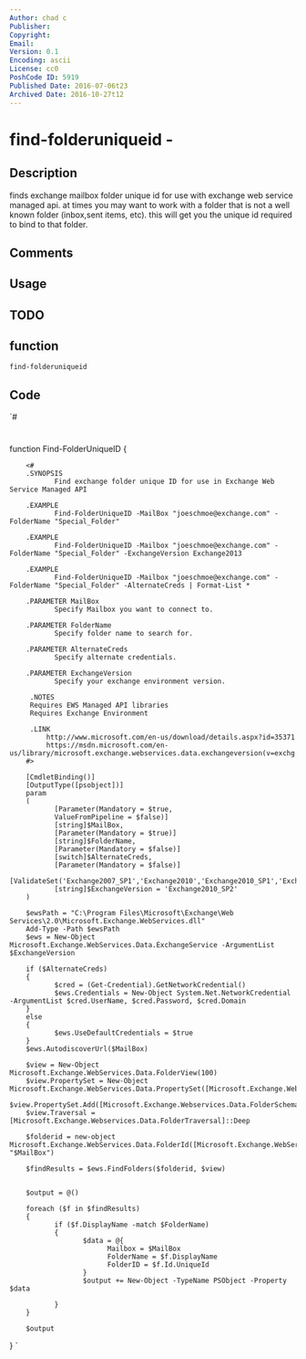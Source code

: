 ```yaml
---
Author: chad c
Publisher: 
Copyright: 
Email: 
Version: 0.1
Encoding: ascii
License: cc0
PoshCode ID: 5919
Published Date: 2016-07-06t23
Archived Date: 2016-10-27t12
---
```


# find-folderuniqueid - 

## Description

finds exchange mailbox folder unique id for use with exchange web service managed api.  at times you may want to work with a folder that is not a well known folder (inbox,sent items, etc).  this will get you the unique id required to bind to that folder.

## Comments



## Usage



## TODO



## function

`find-folderuniqueid`

## Code

`#
 #
 function Find-FolderUniqueID
 {
        
        <#
        .SYNOPSIS
               Find exchange folder unique ID for use in Exchange Web Service Managed API
        
        .EXAMPLE
               Find-FolderUniqueID -MailBox "joeschmoe@exchange.com" -FolderName "Special_Folder"
 
        .EXAMPLE
               Find-FolderUniqueID -Mailbox "joeschmoe@exchange.com" -FolderName "Special_Folder" -ExchangeVersion Exchange2013
 
        .EXAMPLE
               Find-FolderUniqueID -Mailbox "joeschmoe@exchange.com" -FolderName "Special_Folder" -AlternateCreds | Format-List *
 
        .PARAMETER MailBox
               Specify Mailbox you want to connect to.
        
        .PARAMETER FolderName
               Specify folder name to search for.
        
        .PARAMETER AlternateCreds
               Specify alternate credentials.
 
        .PARAMETER ExchangeVersion
               Specify your exchange environment version.
 
         .NOTES
         Requires EWS Managed API libraries
         Requires Exchange Environment
               
         .LINK
             http://www.microsoft.com/en-us/download/details.aspx?id=35371
             https://msdn.microsoft.com/en-us/library/microsoft.exchange.webservices.data.exchangeversion(v=exchg.80).aspx
        #>
        
        [CmdletBinding()]
        [OutputType([psobject])]
        param
        (
               [Parameter(Mandatory = $true,
               ValueFromPipeline = $false)]
               [string]$MailBox,
               [Parameter(Mandatory = $true)]
               [string]$FolderName,
               [Parameter(Mandatory = $false)]
               [switch]$AlternateCreds,
               [Parameter(Mandatory = $false)]
               [ValidateSet('Exchange2007_SP1','Exchange2010','Exchange2010_SP1','Exchange2010_SP2','Exchange2013','Exchange2013_SP1')]
               [string]$ExchangeVersion = 'Exchange2010_SP2'
        )
        
        $ewsPath = "C:\Program Files\Microsoft\Exchange\Web Services\2.0\Microsoft.Exchange.WebServices.dll"
        Add-Type -Path $ewsPath
        $ews = New-Object Microsoft.Exchange.WebServices.Data.ExchangeService -ArgumentList $ExchangeVersion
        
        if ($AlternateCreds)
        {
               $cred = (Get-Credential).GetNetworkCredential()
               $ews.Credentials = New-Object System.Net.NetworkCredential -ArgumentList $cred.UserName, $cred.Password, $cred.Domain
        }
        else
        {
               $ews.UseDefaultCredentials = $true
        }
        $ews.AutodiscoverUrl($MailBox)
        
        $view = New-Object Microsoft.Exchange.WebServices.Data.FolderView(100)
        $view.PropertySet = New-Object Microsoft.Exchange.WebServices.Data.PropertySet([Microsoft.Exchange.Webservices.Data.BasePropertySet]::FirstClassProperties)
        $view.PropertySet.Add([Microsoft.Exchange.Webservices.Data.FolderSchema]::DisplayName)
        $view.Traversal = [Microsoft.Exchange.Webservices.Data.FolderTraversal]::Deep
        
        $folderid = new-object Microsoft.Exchange.WebServices.Data.FolderId([Microsoft.Exchange.WebServices.Data.WellKnownFolderName]::MsgFolderRoot, "$MailBox")
        
        $findResults = $ews.FindFolders($folderid, $view)
        
        
        $output = @()
        
        foreach ($f in $findResults)
        {
               if ($f.DisplayName -match $FolderName)
               {
                      $data = @{
                            Mailbox = $MailBox
                            FolderName = $f.DisplayName
                            FolderID = $f.Id.UniqueId
                      }
                      $output += New-Object -TypeName PSObject -Property $data
                      
               }
        }
        
        $output
 }
`


